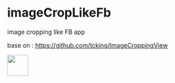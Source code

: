 imageCropLikeFb
===============

image cropping like FB app

base on : https://github.com/tcking/ImageCroppingView

<img src="https://raw.githubusercontent.com/rizafu/imageCropLikeFb/master/quickcast-04-10-2014-03-29-41.gif" style="width:48px;height:48px">


